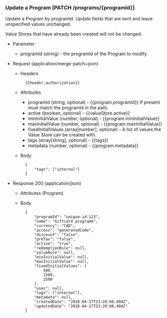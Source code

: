 ### Update a Program [PATCH /programs/{programId}]

Update a Program by programId.  Update fields that are sent and leave unspecified values unchanged.

Value Stores that have already been created will not be changed.

+ Parameter
    + programId (string) - the programId of the Program to modify.

+ Request (application/merge-patch+json)
    + Headers
    
            {{header.authorization}}

    + Attributes
        + programId (string, optional) - {{program.programId}}  If present must match the programId in the path.
        + active (boolean, optional) - {{valueStore.active}}
        + minInitialValue (number, optional) - {{program.minInitialValue}}
        + maxInitialValue (number, optional) - {{program.maxInitialValue}}
        + fixedInitialValues (array[number], optional) - A list of values the Value Store can be created with.
        + tags (array[string], optional) - {{tags}}
        + metadata (number, optional) - {{program.metadata}}
        
    + Body
    
            {
                "tags": ["internal"]
            }
    
+ Response 200 (application/json)
    + Attributes (Program)

    + Body
    
            {
                "programId": "unique-id-123",
                "name": "Giftcard programm",
                "currency": "CAD",
                "access": "generatedCode",
                "discount": "false",
                "preTax": "false",
                "active": "true",
                "redemptionRule": null,
                "valueRule": null,
                "minInitialValue": null,
                "maxInitialValue": null,
                "fixedInitialValues": [
                    500,
                    1500,
                    2500
                ],
                "uses": null,
                "tags": ["internal"],
                "metadata": null,
                "createdDate": "2018-04-17T23:20:08.404Z",
                "updatedDate": "2018-04-17T23:20:08.404Z"
            }
